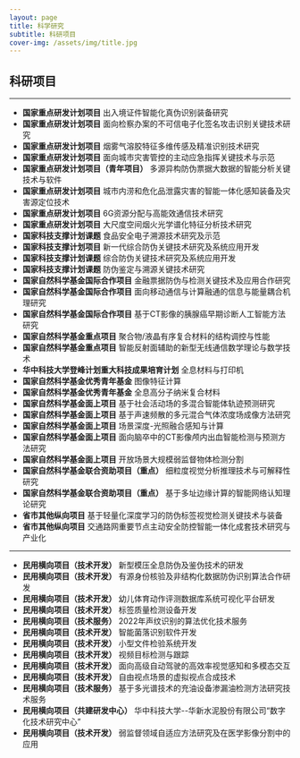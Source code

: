 ```yaml
---
layout: page
title: 科学研究
subtitle: 科研项目
cover-img: /assets/img/title.jpg
---
```

<!--
 * @Author: Conghao Wong
 * @Date: 2023-03-08 19:13:03
 * @LastEditors: shuoye
 * @LastEditTime: 2023-03-27 15:53:33
 * @Description: file content
 * @Github: https://cocoon2wong.github.io
 * Copyright 2023 Conghao Wong, All Rights Reserved.
-->

<link rel="stylesheet" type="text/css" href="/assets/css/user.css">

## 科研项目

---

- <strong class="h_01">国家重点研发计划项目</strong> 出入境证件智能化真伪识别装备研究
- <strong class="h_01">国家重点研发计划项目</strong> 面向检察办案的不可信电子化签名攻击识别关键技术研究
- <strong class="h_01">国家重点研发计划项目</strong> 烟雾气溶胶特征多维传感及精准识别技术研究
- <strong class="h_01">国家重点研发计划项目</strong> 面向城市灾害管控的主动应急指挥关键技术与示范
- <strong class="h_01">国家重点研发计划项目（青年项目）</strong> 多源异构防伪票据大数据的智能分析关键技术与软件
- <strong class="h_01">国家重点研发计划项目</strong> 城市内涝和危化品泄露灾害的智能一体化感知装备及灾害源定位技术
- <strong class="h_01">国家重点研发计划项目</strong> 6G资源分配与高能效通信技术研究
- <strong class="h_01">国家重点研发计划项目</strong> 大尺度空间烟火光学谱化特征分析技术研究
- <strong class="h_01">国家科技支撑计划课题</strong> 食品安全电子溯源技术研究及示范
- <strong class="h_01">国家科技支撑计划项目</strong> 新一代综合防伪关键技术研究及系统应用开发
- <strong class="h_01">国家科技支撑计划课题</strong> 综合防伪关键技术研究及系统应用开发
- <strong class="h_01">国家科技支撑计划课题</strong> 防伪鉴定与溯源关键技术研究
- <strong class="h_01">国家自然科学基金国际合作项目</strong> 金融票据防伪与检测关键技术及应用合作研究
- <strong class="h_01">国家自然科学基金国际合作项目</strong> 面向移动通信与计算融通的信息与能量耦合机理研究
- <strong class="h_01">国家自然科学基金国际合作项目</strong> 基于CT影像的胰腺癌早期诊断人工智能方法研究
- <strong class="h_01">国家自然科学基金重点项目</strong> 聚合物/液晶有序复合材料的结构调控与性能
- <strong class="h_01">国家自然科学基金重点项目</strong> 智能反射面辅助的新型无线通信数学理论与数学技术
- <strong class="h_01">华中科技大学登峰计划重大科技成果培育计划</strong> 全息材料与打印机
- <strong class="h_01">国家自然科学基金优秀青年基金</strong> 图像特征计算
- <strong class="h_01">国家自然科学基金优秀青年基金</strong> 全息高分子纳米复合材料
- <strong class="h_01">国家自然科学基金面上项目</strong> 基于社会活动场的多混合智能体轨迹预测研究
- <strong class="h_01">国家自然科学基金面上项目</strong> 基于声速频散的多元混合气体浓度场成像方法研究
- <strong class="h_01">国家自然科学基金面上项目</strong> 场景深度-光照融合感知与计算
- <strong class="h_01">国家自然科学基金面上项目</strong> 面向脑卒中的CT影像颅内出血智能检测与预测方法研究
- <strong class="h_01">国家自然科学基金面上项目</strong> 开放场景大规模弱监督物体检测分割
- <strong class="h_01">国家自然科学基金联合资助项目（重点）</strong> 细粒度视觉分析推理技术与可解释性研究
- <strong class="h_01">国家自然科学基金联合资助项目（重点）</strong> 基于多址边缘计算的智能网络认知理论研究
- <strong class="h_01">省市其他纵向项目</strong> 基于轻量化深度学习的防伪标签视觉检测关键技术与装备
- <strong class="h_01">省市其他纵向项目</strong> 交通路网重要节点主动安全防控智能一体化成套技术研究与产业化

---

- <strong class="h_01">民用横向项目（技术开发）</strong> 新型模压全息防伪及鉴伪技术的研发
- <strong class="h_01">民用横向项目（技术开发）</strong> 有源身份核验及非结构化数据防伪识别算法合作研发
- <strong class="h_01">民用横向项目（技术开发）</strong> 幼儿体育动作评测数据库系统可视化平台研发
- <strong class="h_01">民用横向项目（技术开发）</strong> 标签质量检测设备开发
- <strong class="h_01">民用横向项目（技术服务）</strong> 2022年声纹识别的算法优化技术服务
- <strong class="h_01">民用横向项目（技术开发）</strong> 智能菌落识别软件开发
- <strong class="h_01">民用横向项目（技术开发）</strong> 小型文件检验系统开发
- <strong class="h_01">民用横向项目（技术开发）</strong> 视频目标检测与跟踪
- <strong class="h_01">民用横向项目（技术开发）</strong> 面向高级自动驾驶的高效率视觉感知和多模态交互
- <strong class="h_01">民用横向项目（技术开发）</strong> 自由视点场景的虚拟视点合成技术
- <strong class="h_01">民用横向项目（技术服务）</strong> 基于多光谱技术的充油设备渗漏油检测方法研究技术服务
- <strong class="h_01">民用横向项目（共建研发中心）</strong> 华中科技大学--华新水泥股份有限公司“数字化技术研究中心”
- <strong class="h_01">民用横向项目（技术开发）</strong> 弱监督领域自适应方法研究及在医学影像分割中的应用
